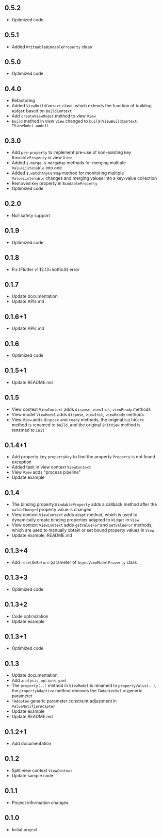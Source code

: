 ## 0.5.2
* Optimized code 

## 0.5.1
* Added `WriteableBindableProperty` class

## 0.5.0
* Optimized code 

## 0.4.0
* Refactoring
* Added `ViewBuildContext` class, which extends the function of building `Widget` based on `BuildContext`
* Add `createViewModel` method to view `View`
* `build` method in view `View` changed to `build(ViewBuildContext, TViewModel model)`

## 0.3.0
* Add `pre-property` to implement pre-use of non-existing key `BindableProperty` in view `View`
* Added `$.merge`, `$.mergeMap` methods for merging multiple `ValueListenable` into one
* Added `$.watchAnyForMap` method for monitoring multiple `ValueListenable` changes and merging values into a key-value collection
* Removed `Key` property in `BindableProperty`
* Optimized code

## 0.2.0
* Null safety support

## 0.1.9
* Optimized code

## 0.1.8
* Fix (Flutter v1.12.13+hotfix.8) error

## 0.1.7
* Update documentation
* Update APIs.md

## 0.1.6+1
* Update APIs.md

## 0.1.6
* Optimized code

## 0.1.5+1
* Update README.md

## 0.1.5
* View context `ViewContext` adds `dispose`, `viewInit`, `viewReady` methods
* View model `ViewModel` adds `dispose`, `viewInit`, `viewReady` methods
* View `View` adds `dispose` and `ready` methods, the original `buildCore` method is renamed to `build`, and the original `initView` method is renamed to `init`

## 0.1.4+1
* Add property key `propertyKey` to find the property `Property` is not found exception
* Added task in view context `ViewContext`
* View `View` adds "process pipeline"
* Update example

## 0.1.4
* The binding property `BindableProperty` adds a callback method after the `valueChanged` property value is changed
* View context `ViewContext` adds `adapt` method, which is used to dynamically create binding properties adapted to `Widget` in `View`
* View context `ViewContext` adds `getValueFor` and `setValueFor` methods, which are used to manually obtain or set bound property values ​​in `View`
* Update example, README.md

## 0.1.3+4
* Add `resetOnBefore` parameter of `AsyncViewModelProperty` class

## 0.1.3+3
* Optimized code

## 0.1.3+2
* Code optimization
* Update example

## 0.1.3+1
* Optimized code

## 0.1.3
* Update documentation
* Add `analysis_options.yaml`
* The `property(..)` method in `ViewModel` is renamed to `propertyValue(..)`, the `propertyAdaptive` method removes the `TAdapteeValue` generic parameter
* `TAdaptee` generic parameter constraint adjustment in `ValueNotifierAdapter`
* Update example
* Update README.md

## 0.1.2+1
* Add documentation

## 0.1.2
* Split view context `ViewContext`
* Update sample code

## 0.1.1
* Project information changes

## 0.1.0
* Initial project